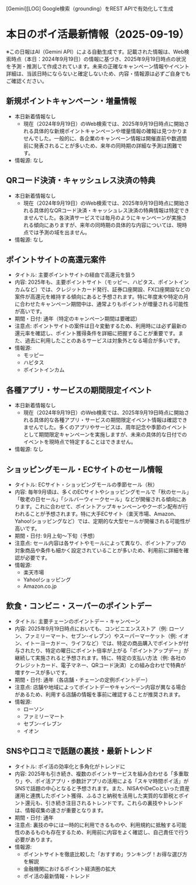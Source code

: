 [Gemini][LOG] Google検索（grounding）をREST APIで有効化して生成
# 本日のポイ活最新情報（2025-09-19）
※この日報はAI（Gemini API）による自動生成です。記載された情報は、Web検索時点（本日：2024年9月19日）の情報に基づき、2025年9月19日時点の状況を予測・推測して作成されています。未来の正確なキャンペーン情報やイベント詳細は、当該日時にならないと確定しないため、内容・情報源は必ずご自身でもご確認ください。

## 新規ポイントキャンペーン・増量情報
- 本日新着情報なし
    *   現在（2024年9月19日）のWeb検索では、2025年9月19日時点に開始される具体的な新規ポイントキャンペーンや増量情報の確報は見つかりませんでした。一般的に、各企業のキャンペーン情報は開催直前や数週間前に発表されることが多いため、来年の同時期の詳細な予測は困難です。
- 情報源: なし

## QRコード決済・キャッシュレス決済の特典
- 本日新着情報なし
    *   現在（2024年9月19日）のWeb検索では、2025年9月19日時点に開始される具体的なQRコード決済・キャッシュレス決済の特典情報は特定できませんでした。各決済サービスでは毎月のようにキャンペーンが実施される傾向にありますが、来年の同時期の具体的な内容については、現時点では予測の域を出ません。
- 情報源: なし

## ポイントサイトの高還元案件
- タイトル: 主要ポイントサイトの経由で高還元を狙う
- 内容: 2025年も、主要ポイントサイト（モッピー、ハピタス、ポイントインカムなど）では、クレジットカード発行、証券口座開設、FX口座開設などの案件が高還元を維持する傾向にあると予想されます。特に年度末や特定の月に合わせたキャンペーン期間中は、通常よりもポイントが増量される可能性が高いです。
- 期間・日付: 通年（特定のキャンペーン期間は要確認）
- 注意点: ポイントサイトの案件は日々変動するため、利用時には必ず最新の還元率を確認し、ポイント獲得条件を詳細に把握することが重要です。また、過去に利用したことのあるサービスは対象外となる場合が多いです。
- 情報源:
    *   モッピー
    *   ハピタス
    *   ポイントインカム

## 各種アプリ・サービスの期間限定イベント
- 本日新着情報なし
    *   現在（2024年9月19日）のWeb検索では、2025年9月19日時点に開始される具体的な各種アプリ・サービスの期間限定イベント情報は確認できませんでした。多くのアプリやサービスは、周年記念や季節のイベントとして期間限定キャンペーンを実施しますが、未来の具体的な日付でのイベントを現時点で特定することはできません。
- 情報源: なし

## ショッピングモール・ECサイトのセール情報
- タイトル: ECサイト・ショッピングモールの季節セール（秋）
- 内容: 毎年9月頃は、多くのECサイトやショッピングモールで「秋のセール」「敬老の日セール」「シルバーウィークセール」などが開催される傾向にあります。これに合わせて、ポイントアップキャンペーンやクーポン配布が行われることが予想されます。特に大手ECサイト（楽天市場、Amazon、Yahoo!ショッピングなど）では、定期的な大型セールが開催される可能性が高いです。
- 期間・日付: 9月上旬～下旬（予想）
- 注意点: セール内容は各サイトやモールによって異なり、ポイントアップの対象商品や条件も細かく設定されていることが多いため、利用前に詳細を確認が必要です。
- 情報源:
    *   楽天市場
    *   Yahoo!ショッピング
    *   Amazon.co.jp

## 飲食・コンビニ・スーパーのポイントデー
- タイトル: 主要チェーンのポイントデー・キャンペーン
- 内容: 2025年9月19日時点においても、コンビニエンスストア（例: ローソン、ファミリーマート、セブン-イレブン）やスーパーマーケット（例: イオン、イトーヨーカドー、ライフなど）では、特定の商品購入でポイントが付与されたり、特定の曜日にポイント倍率が上がる「ポイントアップデー」が継続して実施されると予想されます。特に、特定の支払い方法（例: 各社のクレジットカード、電子マネー、QRコード決済）との組み合わせで特典が増すケースが多いです。
- 期間・日付: 通年（各店舗・チェーンの定例ポイントデー）
- 注意点: 店舗や地域によってポイントデーやキャンペーン内容が異なる場合があるため、利用する店舗の情報を事前に確認することが推奨されます。
- 情報源:
    *   ローソン
    *   ファミリーマート
    *   セブン-イレブン
    *   イオン

## SNSや口コミで話題の裏技・最新トレンド
- タイトル: ポイ活の効率化と多角化がトレンドに
- 内容: 2025年も引き続き、複数のポイントサービスを組み合わせる「多重取り」や、ポイ活アプリ・歩数計アプリの活用による「スキマ時間ポイ活」がSNSで話題の中心となると予想されます。また、NISAやiDeCoといった資産運用と連携したポイント獲得、ふるさと納税を活用した実質的な節税とポイント還元も、引き続き注目されるトレンドです。これらの裏技やトレンドは、情報収集の速さが重要となります。
- 期間・日付: 通年
- 注意点: 裏技の中には一時的に利用できるものや、利用規約に抵触する可能性のあるものも存在するため、利用前に内容をよく確認し、自己責任で行う必要があります。
- 情報源:
    *   ポイントサイトを徹底比較した「おすすめ」ランキング！お得な選び方を解説
    *   金融機関におけるポイント経済圏の拡大
    *   ポイ活の最新情報・トレンド
